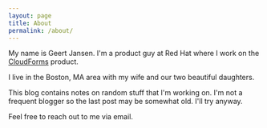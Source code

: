 ```yaml
---
layout: page
title: About
permalink: /about/
---
```


My name is Geert Jansen. I'm a product guy at Red Hat where I work on the
[CloudForms][CF] product.

I live in the Boston, MA area with my wife and our two beautiful daughters.

This blog contains notes on random stuff that I'm working on. I'm not a
frequent blogger so the last post may be somewhat old. I'll try anyway.

Feel free to reach out to me via email.

[CF]: http://www.redhat.com/en/technologies/cloud-computing/cloudforms
